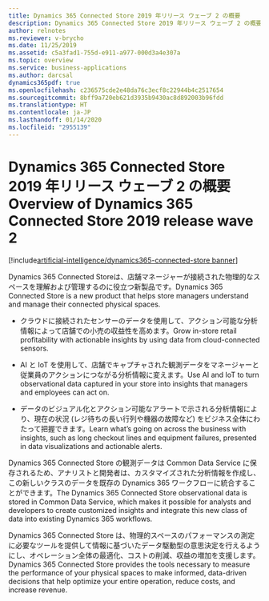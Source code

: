 ```yaml
---
title: Dynamics 365 Connected Store 2019 年リリース ウェーブ 2 の概要
description: Dynamics 365 Connected Store 2019 年リリース ウェーブ 2 の概要
author: relnotes
ms.reviewer: v-brycho
ms.date: 11/25/2019
ms.assetid: c5a3fad1-755d-e911-a977-000d3a4e307a
ms.topic: overview
ms.service: business-applications
ms.author: darcsal
dynamics365pdf: true
ms.openlocfilehash: c236575cde2e48da76c3ecf8c22944b4c2517654
ms.sourcegitcommit: 8bff9a720eb621d3935b9430ac8d892003b96fdd
ms.translationtype: HT
ms.contentlocale: ja-JP
ms.lasthandoff: 01/14/2020
ms.locfileid: "2955139"
---
```

# <a name="overview-of-dynamics-365-connected-store-2019-release-wave-2"></a><span data-ttu-id="5994f-103">Dynamics 365 Connected Store 2019 年リリース ウェーブ 2 の概要</span><span class="sxs-lookup"><span data-stu-id="5994f-103">Overview of Dynamics 365 Connected Store 2019 release wave 2</span></span>
[!include[artificial-intelligence/dynamics365-connected-store banner](../includes/artificial-intelligence/dynamics365-connected-store.md)]

<!--overview start-->
<span data-ttu-id="5994f-104">Dynamics 365 Connected Storeは、店舗マネージャーが接続された物理的なスペースを理解および管理するのに役立つ新製品です。</span><span class="sxs-lookup"><span data-stu-id="5994f-104">Dynamics 365 Connected Store is a new product that helps store managers understand and manage their connected physical spaces.</span></span> 

- <span data-ttu-id="5994f-105">クラウドに接続されたセンサーのデータを使用して、アクション可能な分析情報によって店舗での小売の収益性を高めます。</span><span class="sxs-lookup"><span data-stu-id="5994f-105">Grow in-store retail profitability with actionable insights by using data from cloud-connected sensors.</span></span> 

- <span data-ttu-id="5994f-106">AI と IoT を使用して、店舗でキャプチャされた観測データをマネージャーと従業員のアクションにつながる分析情報に変えます。</span><span class="sxs-lookup"><span data-stu-id="5994f-106">Use AI and IoT to turn observational data captured in your store into insights that managers and employees can act on.</span></span> 

- <span data-ttu-id="5994f-107">データのビジュアル化とアクション可能なアラートで示される分析情報により、現在の状況 (レジ待ちの長い行列や機器の故障など) をビジネス全体にわたって把握できます。</span><span class="sxs-lookup"><span data-stu-id="5994f-107">Learn what’s going on across the business with insights, such as long checkout lines and equipment failures, presented in data visualizations and actionable alerts.</span></span>

<span data-ttu-id="5994f-108">Dynamics 365 Connected Store の観測データは Common Data Service に保存されるため、アナリストと開発者は、カスタマイズされた分析情報を作成し、この新しいクラスのデータを既存の Dynamics 365 ワークフローに統合することができます。</span><span class="sxs-lookup"><span data-stu-id="5994f-108">The Dynamics 365 Connected Store observational data is stored in Common Data Service, which makes it possible for analysts and developers to create customized insights and integrate this new class of data into existing Dynamics 365 workflows.</span></span>  

<span data-ttu-id="5994f-109">Dynamics 365 Connected Store は、物理的スペースのパフォーマンスの測定に必要なツールを提供して情報に基づいたデータ駆動型の意思決定を行えるようにし、オペレーション全体の最適化、コストの削減、収益の増加を支援します。</span><span class="sxs-lookup"><span data-stu-id="5994f-109">Dynamics 365 Connected Store provides the tools necessary to measure the performance of your physical spaces to make informed, data-driven decisions that help optimize your entire operation, reduce costs, and increase revenue.</span></span>

<!--overview end-->